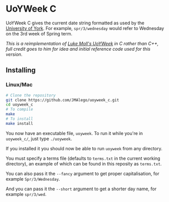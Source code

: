 # UoYWeek C
UoYWeek C gives the current date string formatted as used by the [University of York](https://www.york.ac.uk/). For example, `spr/3/wednesday` would refer to Wednesday on the 3rd week of Spring term.

_This is a reimplementation of [Luke Moll's UoYWeek](https://github.com/LukeMoll/uoyweek) in C rather than C++, full credit goes to him for idea and initial reference code used for this version._

## Installing
### Linux/Mac
```bash
# Clone the repository
git clone https://github.com/JMAlego/uoyweek_c.git
cd uoyweek_c
# To compile
make
# To install
make install
```
You now have an executable file, `uoyweek`. To run it while you're in `uoyweek_c/`, just type `./uoyweek`. 

If you installed it you should now be able to run `uoyweek` from any directory.

You must specify a terms file (defaults to `terms.txt` in the current working directory), an example of which can be found in this reposity as `terms.txt`.

You can also pass it the `--fancy` argument to get proper capitalisation, for example `Spr/3/Wednesday`.

And you can pass it the `--short` argument to get a shorter day name, for example `spr/3/wed`.

<!-- TODO Windows instructions -->
